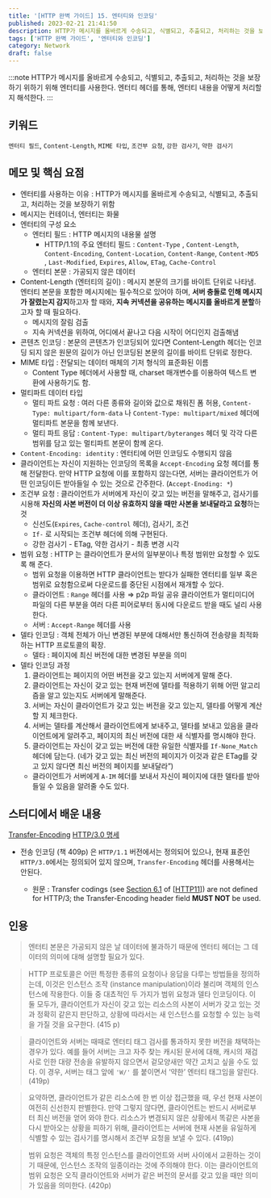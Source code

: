 ```yaml
---
title: '[HTTP 완벽 가이드] 15. 엔터티와 인코딩'
published: 2023-02-21 21:41:50
description: HTTP가 메시지를 올바르게 수송되고, 식별되고, 추출되고, 처리하는 것을 보장하기 위하기 위해 엔터티를 사용한다. 엔터티 헤더를 통해, 엔터티 내용을 어떻게 처리할지 해석한다.
tags: ['HTTP 완벽 가이드', '엔터티와 인코딩']
category: Network
draft: false
---
```


:::note
HTTP가 메시지를 올바르게 수송되고, 식별되고, 추출되고, 처리하는 것을 보장하기 위하기 위해 엔터티를 사용한다. 엔터티 헤더를 통해, 엔터티 내용을 어떻게 처리할지 해석한다.
:::

## 키워드

`엔터티 필드`, `Content-Length`, `MIME 타입`, `조건부 요청`, `강한 검사기`, `약한 검사기`

## 메모 및 핵심 요점

- 엔터티를 사용하는 이유 : HTTP가 메시지를 올바르게 수송되고, 식별되고, 추출되고, 처리하는 것을 보장하기 위함
- 메시지는 컨테이너, 엔터티는 화물
- 엔터티의 구성 요소
  - 엔터티 필드 : HTTP 메시지의 내용물 설명
    - HTTP/1.1의 주요 엔터티 필드 : `Content-Type` , `Content-Length`, `Content-Encoding`, `Content-Location`, `Content-Range`, `Content-MD5` , `Last-Modified`, `Expires`, `Allow`, `ETag`, `Cache-Control`
  - 엔터티 본문 : 가공되지 않은 데이터
- Content-Length (엔터티의 길이) : 메시지 본문의 크기를 바이트 단위로 나타냄. 엔터티 본문을 포함한 메시지에는 필수적으로 있어야 하며, **서버 충돌로 인해 메시지가 잘렸는지 감지**하고자 할 때와, **지속 커넥션을 공유하는 메시지를 올바르게 분할**하고자 할 때 필요하다.
  - 메시지의 잘림 검출
  - 지속 커넥션을 위하여, 어디에서 끝나고 다음 시작이 어디인지 검출해냄
- 콘텐츠 인코딩 : 본문의 콘텐츠가 인코딩되어 있다면 Content-Length 헤더는 인코딩 되지 않은 원문의 길이가 아닌 인코딩된 본문의 길이를 바이트 단위로 정한다.
- MIME 타입 : 전달되는 데이터 매체의 기저 형식의 표준화된 이름
  - Content Type 헤더에서 사용할 때, charset 매개변수를 이용하여 텍스트 변환에 사용하기도 함.
- 멀티파트 데이터 타입
  - 멀티 파트 요청 : 여러 다른 종류와 길이와 값으로 채워진 폼 허용, `Content-Type: multipart/form-data` 나 `Content-Type: multipart/mixed` 헤더에 멀티파트 본문을 함께 보낸다.
  - 멀티 파트 응답 : `Content-Type: multipart/byteranges` 헤더 및 각각 다른 범위를 담고 있는 멀티파트 본문이 함께 온다.
- `Content-Encoding: identity` : 엔터티에 어떤 인코딩도 수행되지 않음
- 클라이언트는 자신이 지원하는 인코딩의 목록을 `Accept-Encoding` 요청 헤더를 통해 전달한다. 만약 HTTP 요청에 이를 포함하지 않는다면, 서버는 클라이언트가 어떤 인코딩이든 받아들일 수 있는 것으로 간주한다. (`Accept-Enoding: *`)
- 조건부 요청 : 클라이언트가 서버에게 자신이 갖고 있는 버전을 말해주고, 검사기를 시용해 **자신의 사본 버전이 더 이상 유효하지 않을 때만 사본을 보내달라고 요청**하는 것
  - 신선도(`Expires`, `Cache-control` 헤더), 검사기, 조건
  - `If-` 로 시작되는 조건부 헤더에 의해 구현된다.
  - 강한 검사기 - ETag, 약한 검사기 - 최종 변경 시각
- 범위 요청 : HTTP 는 클라이언트가 문서의 일부분이나 특정 범위만 요청할 수 있도록 해 준다.
  - 범위 요청을 이용하면 HTTP 클라이언트는 받다가 실패한 엔터티를 일부 혹은 범위로 요청함으로써 다운로드를 중단된 시점에서 재개할 수 있다.
  - 클라이언트 : `Range` 헤더를 사용 ⇒ p2p 파일 공유 클라이언트가 멀티미디어 파일의 다른 부분을 여러 다른 피어로부터 동시에 다운로드 받을 때도 널리 사용한다.
  - 서버 : `Accept-Range` 헤더를 사용
- 델타 인코딩 : 객체 전체가 아닌 변경된 부분에 대해서만 통신하여 전송량을 최적화하는 HTTP 프로토콜의 확장.
  - 델타 : 페이지에 최신 버전에 대한 변경된 부분을 의미
- 델타 인코딩 과정
  1. 클라이언트는 페이지의 어떤 버전을 갖고 있는지 서버에게 말해 준다.
  2. 클라이언트는 자신이 갖고 있는 현재 버전에 델타를 적용하기 위해 어떤 알고리즘을 알고 있는지도 서버에게 말해준다.
  3. 서버는 자신이 클라이언트가 갖고 있는 버전을 갖고 있는지, 델타를 어떻게 계산할 지 체크한다.
  4. 서버는 델타를 계산해서 클라이언트에게 보내주고, 델타를 보내고 있음을 클라이언트에게 알려주고, 페이지의 최신 버전에 대한 새 식별자를 명시해야 한다.
  5. 클라이언트는 자신이 갖고 있는 버전에 대한 유일한 식별자를 `If-None_Match` 헤더에 담는다. (네가 갖고 있는 최신 버전의 페이지가 이것과 같은 ETag를 갖고 있지 않다면 최신 버전의 페이지를 보내달라”)
  - 클라이언트가 서버에게 `A-IM` 헤더를 보내서 자신이 페이지에 대한 델타를 받아들일 수 있음을 알려줄 수도 있다.

## 스터디에서 배운 내용

[Transfer-Encoding](https://developer.mozilla.org/ko/docs/Web/HTTP/Headers/Transfer-Encoding#%ED%95%A8%EA%BB%98_%EC%B0%B8%EA%B3%A0%ED%95%A0_%EB%82%B4%EC%9A%A9%EB%93%A4)
[HTTP/3.0 명세](https://www.ietf.org/archive/id/draft-ietf-quic-http-34.html#section-4.1-11)

- 전송 인코딩 (책 409p) 은 `HTTP/1.1` 버전에서는 정의되어 있으나, 현재 표준인 `HTTP/3.0`에서는 정의되어 있지 않으며, `Transfer-Encoding` 헤더를 사용해서는 안된다.

  - 원문 : Transfer codings (see [Section 6.1](https://tools.ietf.org/html/draft-ietf-httpbis-messaging-14#section-6.1) of [[HTTP11](https://www.ietf.org/archive/id/draft-ietf-quic-http-34.html#HTTP11)]) are not defined for HTTP/3; the Transfer-Encoding header field **MUST NOT** be used.

## 인용

> 엔터티 본문은 가공되지 않은 날 데이터에 불과하기 때문에 엔터티 헤더는 그 데이터의 의미에 대해 설명할 필요가 있다.

> HTTP 프로토콜은 어떤 특정한 종류의 요청이나 응답을 다루는 방법들을 정의하는데, 이것은 인스턴스 조작 (instance manipulation)이라 불리며 객체의 인스턴스에 작용한다. 이들 중 대쵸적인 두 가지가 범위 요청과 델타 인코딩이다. 이 둘 모두가, 클라이언트가 자신이 갖고 있는 리소스의 사본이 서버가 갖고 있는 것과 정확히 같은지 판단하고, 상황에 따라서는 새 인스턴스를 요청할 수 있는 능력을 가질 것을 요구한다. (415 p)

> 클라이언트와 서버는 때때로 엔터티 태그 검사를 통과하지 못한 버전을 채택하는 경우가 있다. 예를 들어 서버는 크고 자주 찾는 캐시된 문서에 대해, 캐시의 재검사로 인한 대량 전송을 유발하지 않으면서 겉모양새만 약간 고치고 싶을 수도 있다. 이 경우, 서버는 태그 앞에 `'W/'` 를 붙이면서 ‘약한’ 엔터티 태그임을 알린다. (419p)

> 요약하면, 클라이언트가 같은 리소스에 한 번 이상 접근했을 때, 우선 현재 사본이 여전히 신선한지 판별한다. 만약 그렇지 않다면, 클라이언트는 반드시 서버로부터 최신 버전을 얻어 와야 한다. 리소스가 변경되지 않은 상황에서 똑같은 사본을 다시 받아오는 상황을 피하기 위해, 클라이언트는 서버에 현재 사본을 유일하게 식별할 수 있는 검사기를 명시해서 조건부 요청을 보낼 수 있다. (419p)

> 범위 요청은 객체의 특정 인스턴스를 클라이언트와 서버 사이에서 교환하는 것이기 때문에, 인스턴스 조작의 일종이라는 것에 주의해야 한다. 이는 클라이언트의 범위 요청은 오직 클라이언트와 서버가 같은 버전의 문서를 갖고 있을 때만 의미가 있음을 의미한다. (420p)
